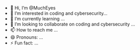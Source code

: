 - 👋 Hi, I’m @MuchEyes
- 👀 I’m interested in coding and cybersecurity...
- 🌱 I’m currently learning ...
- 💞️ I’m looking to collaborate on coding and cybersecurity ...
- 📫 How to reach me ...
- 😄 Pronouns: ...
- ⚡ Fun fact: ...

<!---
MuchEyes/MuchEyes is a ✨ special ✨ repository because its `README.md` (this file) appears on your GitHub profile.
You can click the Preview link to take a look at your changes.
--->
